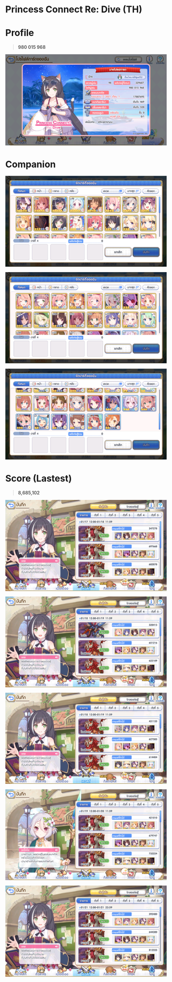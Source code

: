 # Princess Connect Re: Dive (TH)

# Profile

> **980 015 968**

![Alt text](https://github.com/monkeymc/pc-re-dive/blob/main/img/profile.png)

# Companion

![Alt text](https://github.com/monkeymc/pc-re-dive/blob/main/img/team-1.png)

![Alt text](https://github.com/monkeymc/pc-re-dive/blob/main/img/team-2.png)

![Alt text](https://github.com/monkeymc/pc-re-dive/blob/main/img/team-3.png)

# Score (Lastest)

> **8,685,102**

![Alt text](https://github.com/monkeymc/pc-re-dive/blob/main/img/previous-1.png)

![Alt text](https://github.com/monkeymc/pc-re-dive/blob/main/img/previous-2.png)

![Alt text](https://github.com/monkeymc/pc-re-dive/blob/main/img/previous-3.png)

![Alt text](https://github.com/monkeymc/pc-re-dive/blob/main/img/previous-4.png)

![Alt text](https://github.com/monkeymc/pc-re-dive/blob/main/img/previous-5.png)